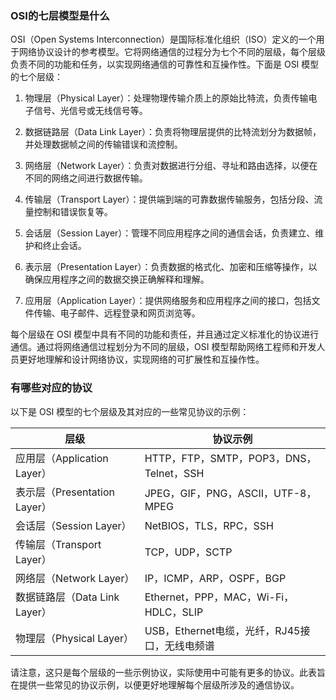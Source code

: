### OSI的七层模型是什么

OSI（Open Systems Interconnection）是国际标准化组织（ISO）定义的一个用于网络协议设计的参考模型。它将网络通信的过程分为七个不同的层级，每个层级负责不同的功能和任务，以实现网络通信的可靠性和互操作性。下面是 OSI 模型的七个层级：

1. 物理层（Physical Layer）：处理物理传输介质上的原始比特流，负责传输电子信号、光信号或无线信号等。
   
2. 数据链路层（Data Link Layer）：负责将物理层提供的比特流划分为数据帧，并处理数据帧之间的传输错误和流控制。
   
3. 网络层（Network Layer）：负责对数据进行分组、寻址和路由选择，以便在不同的网络之间进行数据传输。
   
4. 传输层（Transport Layer）：提供端到端的可靠数据传输服务，包括分段、流量控制和错误恢复等。
   
5. 会话层（Session Layer）：管理不同应用程序之间的通信会话，负责建立、维护和终止会话。
   
6. 表示层（Presentation Layer）：负责数据的格式化、加密和压缩等操作，以确保应用程序之间的数据交换正确解释和理解。
   
7. 应用层（Application Layer）：提供网络服务和应用程序之间的接口，包括文件传输、电子邮件、远程登录和网页浏览等。

每个层级在 OSI 模型中具有不同的功能和责任，并且通过定义标准化的协议进行通信。通过将网络通信过程划分为不同的层级，OSI 模型帮助网络工程师和开发人员更好地理解和设计网络协议，实现网络的可扩展性和互操作性。


### 有哪些对应的协议

以下是 OSI 模型的七个层级及其对应的一些常见协议的示例：

| 层级            | 协议示例                                                     |
| --------------- | ------------------------------------------------------------ |
| 应用层（Application Layer）      | HTTP，FTP，SMTP，POP3，DNS，Telnet，SSH                      |
| 表示层（Presentation Layer）    | JPEG，GIF，PNG，ASCII，UTF-8，MPEG                           |
| 会话层（Session Layer）        | NetBIOS，TLS，RPC，SSH                                     |
| 传输层（Transport Layer）       | TCP，UDP，SCTP                                            |
| 网络层（Network Layer）       | IP，ICMP，ARP，OSPF，BGP                                  |
| 数据链路层（Data Link Layer）   | Ethernet，PPP，MAC，Wi-Fi，HDLC，SLIP                      |
| 物理层（Physical Layer）      | USB，Ethernet电缆，光纤，RJ45接口，无线电频谱         |

请注意，这只是每个层级的一些示例协议，实际使用中可能有更多的协议。此表旨在提供一些常见的协议示例，以便更好地理解每个层级所涉及的通信协议。
